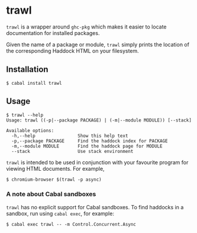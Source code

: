 # trawl

`trawl` is a wrapper around `ghc-pkg` which makes it easier to locate documentation for installed packages.

Given the name of a package or module, `trawl` simply prints the location of the corresponding Haddock HTML on your filesystem.

## Installation

    $ cabal install trawl

## Usage

    $ trawl --help
    Usage: trawl ((-p|--package PACKAGE) | (-m|--module MODULE)) [--stack]

    Available options:
      -h,--help                Show this help text
      -p,--package PACKAGE     Find the haddock index for PACKAGE
      -m,--module MODULE       Find the haddock page for MODULE
      --stack                  Use stack environment

`trawl` is intended to be used in conjunction with your favourite program for viewing HTML documents. For example,

    $ chromium-browser $(trawl -p async)

### A note about Cabal sandboxes

`trawl` has no explicit support for Cabal sandboxes. To find haddocks in a sandbox, run using `cabal exec`, for example:

    $ cabal exec trawl -- -m Control.Concurrent.Async
